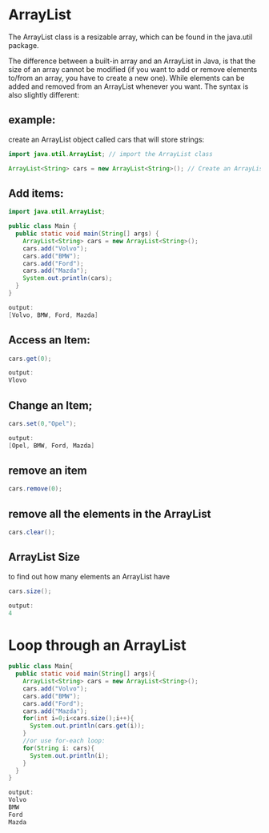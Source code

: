 # ArrayList
The ArrayList class is a resizable array, which can be found in the java.util package.

The difference between a built-in array and an ArrayList in Java, is that the size of an array cannot be modified (if you want to add or remove elements to/from an array, you have to create a new one). While elements can be added and removed from an ArrayList whenever you want. The syntax is also slightly different:

## example:
create an ArrayList object called cars that will store strings:
```java
import java.util.ArrayList; // import the ArrayList class

ArrayList<String> cars = new ArrayList<String>(); // Create an ArrayList object
```

## Add items:
```java
import java.util.ArrayList;

public class Main {
  public static void main(String[] args) {
    ArrayList<String> cars = new ArrayList<String>();
    cars.add("Volvo");
    cars.add("BMW");
    cars.add("Ford");
    cars.add("Mazda");
    System.out.println(cars);
  }
}

output:
[Volvo, BMW, Ford, Mazda]
```

## Access an Item:
```java
cars.get(0);

output:
Vlovo
```

## Change an Item;
```java
cars.set(0,"Opel");

output:
[Opel, BMW, Ford, Mazda]
```

## remove an item
```java
cars.remove(0);
```

## remove all the elements in the ArrayList
```java
cars.clear();
```

## ArrayList Size
to find out how many elements an ArrayList have
```java
cars.size();

output:
4
```

# Loop through an ArrayList
```java
public class Main{
  public static void main(String[] args){
    ArrayList<String> cars = new ArrayList<String>();
    cars.add("Volvo");
    cars.add("BMW");
    cars.add("Ford");
    cars.add("Mazda");
    for(int i=0;i<cars.size();i++){
      System.out.println(cars.get(i));
    }
    //or use for-each loop:
    for(String i: cars){
      System.out.println(i);
    }
  }
}

output:
Volvo
BMW
Ford
Mazda
```
